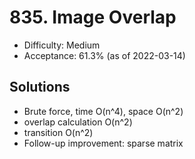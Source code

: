 # 835. Image Overlap
- Difficulty: Medium
- Acceptance: 61.3% (as of 2022-03-14)

## Solutions
   * Brute force, time O(n^4), space O(n^2)
   * overlap calculation O(n^2)
   * transition O(n^2)
   * Follow-up improvement: sparse matrix